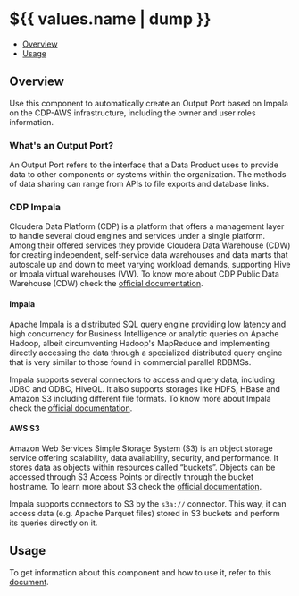 # ${{ values.name | dump }}

- [Overview](#overview)
- [Usage](#usage)

## Overview

Use this component to automatically create an Output Port based on Impala on the CDP-AWS infrastructure, including the owner and user roles information.

### What's an Output Port?

An Output Port refers to the interface that a Data Product uses to provide data to other components or systems within the organization. The methods of data sharing can range from APIs to file exports and database links.

### CDP Impala

Cloudera Data Platform (CDP) is a platform that offers a management layer to handle several cloud engines and services under a single platform. Among their offered services they provide Cloudera Data Warehouse (CDW) for creating independent, self-service data warehouses and data marts that autoscale up and down to meet varying workload demands, supporting Hive or Impala virtual warehouses (VW). To know more about CDP Public Data Warehouse (CDW) check the [official documentation](https://docs.cloudera.com/data-warehouse/cloud/index.html).

#### Impala

Apache Impala is a distributed SQL query engine providing low latency and high concurrency for Business Intelligence or analytic queries on Apache Hadoop, albeit circumventing Hadoop's MapReduce and implementing directly accessing the data through a specialized distributed query engine that is very similar to those found in commercial parallel RDBMSs. 

Impala supports several connectors to access and query data, including JDBC and ODBC, HiveQL. It also supports storages like HDFS, HBase and Amazon S3 including different file formats. To know more about Impala check the [official documentation](https://impala.apache.org/docs/build/asf-site-html/topics/impala_intro.html).

#### AWS S3

Amazon Web Services Simple Storage System (S3) is an object storage service offering scalability, data availability, security, and performance. It stores data as objects within resources called “buckets”. Objects can be accessed through S3 Access Points or directly through the bucket hostname. To learn more about S3 check the [official documentation](https://aws.amazon.com/s3/).

Impala supports connectors to S3 by the `s3a://` connector. This way, it can access data (e.g. Apache Parquet files) stored in S3 buckets and perform its queries directly on it.

## Usage

To get information about this component and how to use it, refer to this [document](./docs/index.md).
